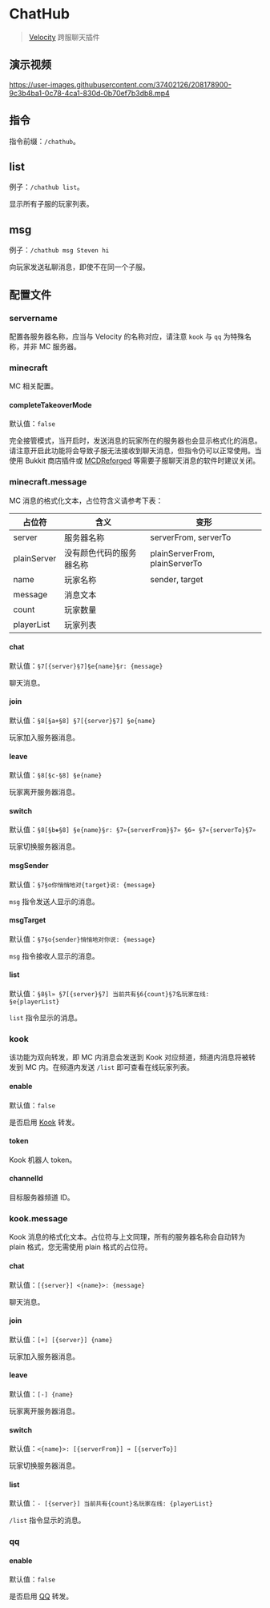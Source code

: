 <!-- markdownlint-disable MD024 -->
# ChatHub

> [Velocity](https://velocitypowered.com/) 跨服聊天插件

## 演示视频

<https://user-images.githubusercontent.com/37402126/208178900-9c3b4ba1-0c78-4ca1-830d-0b70ef7b3db8.mp4>

## 指令

指令前缀：`/chathub`。

## list

例子：`/chathub list`。

显示所有子服的玩家列表。

## msg

例子：`/chathub msg Steven hi`

向玩家发送私聊消息，即使不在同一个子服。

## 配置文件

### servername

配置各服务器名称，应当与 Velocity 的名称对应，请注意 `kook` 与 `qq` 为特殊名称，并非 MC 服务器。

### minecraft

MC 相关配置。

#### completeTakeoverMode

默认值：`false`

完全接管模式，当开启时，发送消息的玩家所在的服务器也会显示格式化的消息。请注意开启此功能将会导致子服无法接收到聊天消息，但指令仍可以正常使用。当使用 Bukkit 商店插件或 [MCDReforged](https://github.com/Fallen-Breath/MCDReforged) 等需要子服聊天消息的软件时建议关闭。

### minecraft.message

MC 消息的格式化文本，占位符含义请参考下表：

| 占位符 | 含义 | 变形 |
| - | - | - |
| server | 服务器名称 | serverFrom, serverTo |
| plainServer | 没有颜色代码的服务器名称 | plainServerFrom, plainServerTo |
| name | 玩家名称 | sender, target |
| message | 消息文本 | |
| count | 玩家数量 | |
| playerList | 玩家列表 | |

#### chat

默认值：`§7[{server}§7]§e{name}§r: {message}`

聊天消息。

#### join

默认值：`§8[§a+§8] §7[{server}§7] §e{name}`

玩家加入服务器消息。

#### leave

默认值：`§8[§c-§8] §e{name}`

玩家离开服务器消息。

#### switch

默认值：`§8[§b❖§8] §e{name}§r: §7«{serverFrom}§7» §6➟ §7«{serverTo}§7»`

玩家切换服务器消息。

#### msgSender

默认值：`§7§o你悄悄地对{target}说: {message}`

`msg` 指令发送人显示的消息。

#### msgTarget

默认值：`§7§o{sender}悄悄地对你说: {message}`

`msg` 指令接收人显示的消息。

#### list

默认值：`§8§l» §7[{server}§7] 当前共有§6{count}§7名玩家在线: §e{playerList}`

`list` 指令显示的消息。

### kook

该功能为双向转发，即 MC 内消息会发送到 Kook 对应频道，频道内消息将被转发到 MC 内。在频道内发送 `/list` 即可查看在线玩家列表。

#### enable

默认值：`false`

是否启用 [Kook](https://www.kookapp.cn/) 转发。

#### token

Kook 机器人 token。

#### channelId

目标服务器频道 ID。

### kook.message

Kook 消息的格式化文本。占位符与上文同理，所有的服务器名称会自动转为 plain 格式，您无需使用 plain 格式的占位符。

#### chat

默认值：`[{server}] <{name}>: {message}`

聊天消息。

#### join

默认值：`[+] [{server}] {name}`

玩家加入服务器消息。

#### leave

默认值：`[-] {name}`

玩家离开服务器消息。

#### switch

默认值：`<{name}>: [{serverFrom}] ➟ [{serverTo}]`

玩家切换服务器消息。

#### list

默认值：`- [{server}] 当前共有{count}名玩家在线: {playerList}`

`/list` 指令显示的消息。

### qq

#### enable

默认值：`false`

是否启用 [QQ](https://im.qq.com/index) 转发。
